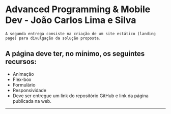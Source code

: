 # Advanced Programming & Mobile Dev - João Carlos Lima e Silva
    A segunda entrega consiste na criação de um site estático (landing page) para divulgação da solução proposta.

## A página deve ter, no mínimo, os seguintes recursos:

- Animação
- Flex-box
- Formulário
- Responsividade
- Deve ser entregue um link do repositório GitHub e link da página publicada na web.
---